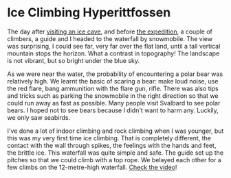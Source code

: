 # Ice Climbing Hyperittfossen

The day after [visiting an ice cave](story:Larsbreen_Ice_Caves), and before [the expedition](story:Backcountry_Ski_Touring_Spitsbergen), a couple of climbers, a guide and I headed to the waterfall by snowmobile. The view was surprising, I could see far, very far over the flat land, until a tall vertical mountain stops the horizon. What a contrast in topography! The landscape is not vibrant, but so bright under the blue sky.

As we were near the water, the probability of encountering a polar bear was relatively high. We learnt the basic of scaring a bear: make loud noise, use the red flare, bang ammunition with the flare gun, rifle. There was also tips and tricks such as parking the snowmobile in the right direction so that we could run away as fast as possible. Many people visit Svalbard to see polar bears. I hoped not to see bears because I didn't want to harm any. Luckily, we only saw seabirds.

I've done a lot of indoor climbing and rock climbing when I was younger, but this was my very first time ice climbing. That is completely different, the contact with the wall through spikes, the feelings with the hands and feet, the brittle ice. This waterfall was quite simple and safe. The guide set up the pitches so that we could climb with a top rope. We belayed each other for a few climbs on the 12-metre-high waterfall. [Check the video](https://lone.earth/w/tMuijME72LZZui8vBhocnV)!
